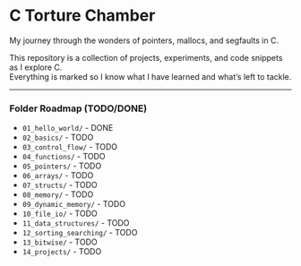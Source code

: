 # C Torture Chamber

My journey through the wonders of pointers, mallocs, and segfaults in C.

This repository is a collection of projects, experiments, and code snippets as I explore C.  
Everything is marked so I know what I have learned and what’s left to tackle.

---

### Folder Roadmap (TODO/DONE)

- `01_hello_world/` - DONE
- `02_basics/` - TODO
- `03_control_flow/` - TODO
- `04_functions/` - TODO
- `05_pointers/` - TODO
- `06_arrays/` - TODO
- `07_structs/` - TODO
- `08_memory/` - TODO
- `09_dynamic_memory/` - TODO
- `10_file_io/` - TODO
- `11_data_structures/` - TODO
- `12_sorting_searching/` - TODO
- `13_bitwise/` - TODO
- `14_projects/` - TODO